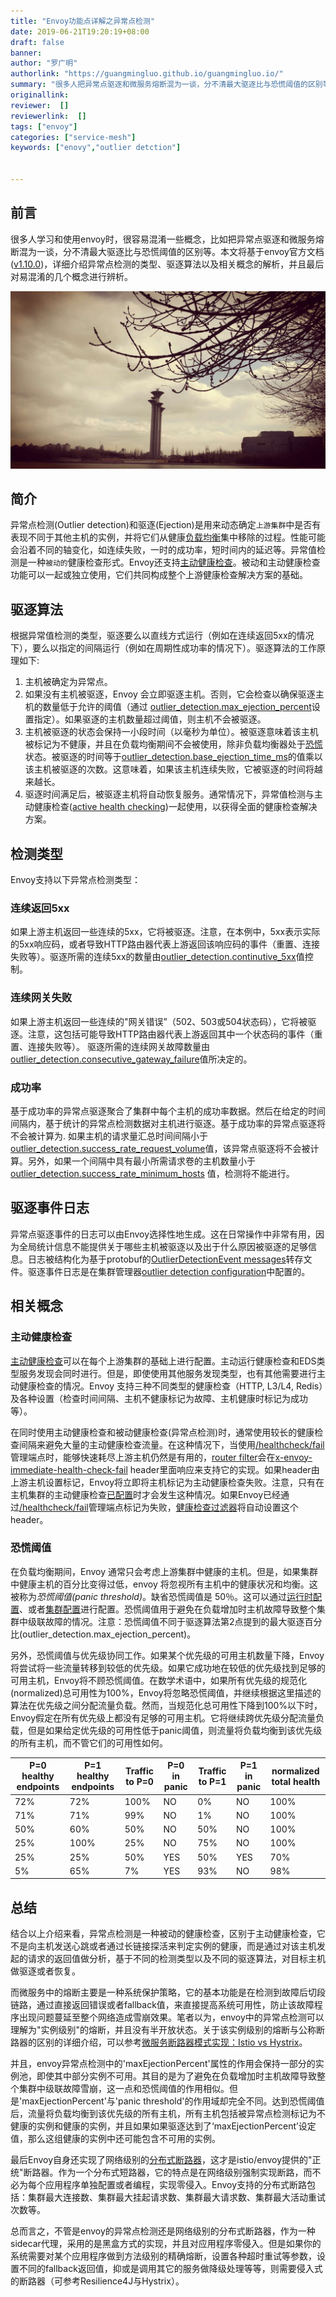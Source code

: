```yaml
---
title: "Envoy功能点详解之异常点检测"
date: 2019-06-21T19:20:19+08:00
draft: false
banner: 
author: "罗广明"
authorlink: "https://guangmingluo.github.io/guangmingluo.io/"
summary: "很多人把异常点驱逐和微服务熔断混为一谈，分不清最大驱逐比与恐慌阈值的区别等。本文将基于envoy官方文档(v1.10.0)，详细介绍异常点检测的类型、驱逐算法以及相关概念的解析。"
originallink: 
reviewer:  []
reviewerlink:  []
tags: ["envoy"]
categories: ["service-mesh"]
keywords: ["enovy","outlier detction"]


---
```


## 前言

很多人学习和使用envoy时，很容易混淆一些概念，比如把异常点驱逐和微服务熔断混为一谈，分不清最大驱逐比与恐慌阈值的区别等。本文将基于envoy官方文档([v1.10.0](https://www.envoyproxy.io/docs/envoy/v1.10.0/))，详细介绍异常点检测的类型、驱逐算法以及相关概念的解析，并且最后对易混淆的几个概念进行辨析。

![luoguangming-aoseng](luoguangming-aoseng.jpeg)

## 简介

异常点检测(Outlier detection)和驱逐(Ejection)是用来动态确定`上游集群`中是否有表现不同于其他主机的实例，并将它们从健康[负载均衡](https://www.envoyproxy.io/docs/envoy/v1.10.0/intro/arch_overview/load_balancing/overview#arch-overview-load-balancing)集中移除的过程。性能可能会沿着不同的轴变化，如连续失败，一时的成功率，短时间内的延迟等。异常值检测是一种`被动的`健康检查形式。Envoy还支持[主动健康检查](https://www.envoyproxy.io/docs/envoy/v1.10.0/intro/arch_overview/health_checking#arch-overview-health-checking)。被动和主动健康检查功能可以一起或独立使用，它们共同构成整个上游健康检查解决方案的基础。

## 驱逐算法

根据异常值检测的类型，驱逐要么以直线方式运行（例如在连续返回5xx的情况下），要么以指定的间隔运行（例如在周期性成功率的情况下）。驱逐算法的工作原理如下:

1. 主机被确定为异常点。
2. 如果没有主机被驱逐，Envoy 会立即驱逐主机。否则，它会检查以确保驱逐主机的数量低于允许的阈值（通过 [outlier_detection.max_ejection_percent](https://www.envoyproxy.io/docs/envoy/v1.10.0/api-v2/api/v2/cluster/outlier_detection.proto#envoy-api-field-cluster-outlierdetection-max-ejection-percent)设置指定）。如果驱逐的主机数量超过阈值，则主机不会被驱逐。
3. 主机被驱逐的状态会保持一小段时间（以毫秒为单位）。被驱逐意味着该主机被标记为不健康，并且在负载均衡期间不会被使用，除非负载均衡器处于[恐慌](https://www.envoyproxy.io/docs/envoy/v1.10.0/intro/arch_overview/load_balancing/panic_threshold#arch-overview-load-balancing-panic-threshold)状态。被驱逐的时间等于[outlier_detection.base_ejection_time_ms](https://www.envoyproxy.io/docs/envoy/v1.10.0/api-v2/api/v2/cluster/outlier_detection.proto#envoy-api-field-cluster-outlierdetection-base-ejection-time)的值乘以该主机被驱逐的次数。这意味着，如果该主机连续失败，它被驱逐的时间将越来越长。
4. 驱逐时间满足后，被驱逐主机将自动恢复服务。通常情况下，异常值检测与主动健康检查([active health checking](https://www.envoyproxy.io/docs/envoy/v1.10.0/intro/arch_overview/health_checking#arch-overview-health-checking))一起使用，以获得全面的健康检查解决方案。

## 检测类型

Envoy支持以下异常点检测类型：

### 连续返回5xx

如果上游主机返回一些连续的5xx，它将被驱逐。注意，在本例中，5xx表示实际的5xx响应码，或者导致HTTP路由器代表上游返回该响应码的事件（重置、连接失败等）。驱逐所需的连续5xx的数量由[outlier_detection.continutive_5xx](https://www.envoyproxy.io/docs/envoy/v1.10.0/api-v2/api/v2/cluster/outlier_detection.proto#envoy-api-field-cluster-outlierdetection-consecutive-5xx)值控制。

### 连续网关失败

如果上游主机返回一些连续的"网关错误”（502、503或504状态码），它将被驱逐。注意，这包括可能导致HTTP路由器代表上游返回其中一个状态码的事件（重置、连接失败等）。 驱逐所需的连续网关故障数量由[outlier_detection.consecutive_gateway_failure](https://www.envoyproxy.io/docs/envoy/v1.10.0/api-v2/api/v2/cluster/outlier_detection.proto#envoy-api-field-cluster-outlierdetection-consecutive-gateway-failure)值所决定的。

### 成功率

基于成功率的异常点驱逐聚合了集群中每个主机的成功率数据。然后在给定的时间间隔内，基于统计的异常点检测数据对主机进行驱逐。基于成功率的异常点驱逐将不会被计算为. 如果主机的请求量汇总时间间隔小于[outlier_detection.success_rate_request_volume](https://www.envoyproxy.io/docs/envoy/v1.10.0/api-v2/api/v2/cluster/outlier_detection.proto#envoy-api-field-cluster-outlierdetection-success-rate-request-volume)值，该异常点驱逐将不会被计算。另外，如果一个间隔中具有最小所需请求卷的主机数量小于[outlier_detection.success_rate_minimum_hosts](https://www.envoyproxy.io/docs/envoy/v1.10.0/api-v2/api/v2/cluster/outlier_detection.proto#envoy-api-field-cluster-outlierdetection-success-rate-minimum-hosts) 值，检测将不能进行。

## 驱逐事件日志

异常点驱逐事件的日志可以由Envoy选择性地生成。这在日常操作中非常有用，因为全局统计信息不能提供关于哪些主机被驱逐以及出于什么原因被驱逐的足够信息。日志被结构化为基于protobuf的[OutlierDetectionEvent messages](https://www.envoyproxy.io/docs/envoy/v1.10.0/api-v2/data/cluster/v2alpha/outlier_detection_event.proto#envoy-api-msg-data-cluster-v2alpha-outlierdetectionevent)转存文件。驱逐事件日志是在集群管理器[outlier detection configuration](https://www.envoyproxy.io/docs/envoy/v1.10.0/api-v2/config/bootstrap/v2/bootstrap.proto#envoy-api-field-config-bootstrap-v2-clustermanager-outlier-detection)中配置的。

## 相关概念

### 主动健康检查

[主动健康检查](https://www.envoyproxy.io/docs/envoy/v1.10.0/intro/arch_overview/health_checking)可以在每个上游集群的基础上进行配置。主动运行健康检查和EDS类型服务发现会同时进行。但是，即使使用其他服务发现类型，也有其他需要进行主动健康检查的情况。Envoy 支持三种不同类型的健康检查（HTTP,  L3/L4, Redis）及各种设置（检查时间间隔、主机不健康标记为故障、主机健康时标记为成功等）。

在同时使用主动健康检查和被动健康检查(异常点检测)时，通常使用较长的健康检查间隔来避免大量的主动健康检查流量。在这种情况下，当使用[/healthcheck/fail](https://www.envoyproxy.io/docs/envoy/v1.10.0/operations/admin#operations-admin-interface-healthcheck-fail)管理端点时，能够快速耗尽上游主机仍然是有用的，[router filter](https://www.envoyproxy.io/docs/envoy/v1.10.0/configuration/http_filters/router_filter#config-http-filters-router)会在[x-envoy-immediate-health-check-fail](https://www.envoyproxy.io/docs/envoy/v1.10.0/configuration/http_filters/router_filter#config-http-filters-router-x-envoy-immediate-health-check-fail) header里面响应来支持它的实现。如果header由上游主机设置标记，Envoy将立即将主机标记为主动健康检查失败。注意，只有在主机集群的主动健康检查[已配置](https://www.envoyproxy.io/docs/envoy/v1.10.0/configuration/cluster_manager/cluster_hc#config-cluster-manager-cluster-hc)时才会发生这种情况。如果Envoy已经通过[/healthcheck/fail](https://www.envoyproxy.io/docs/envoy/v1.10.0/operations/admin#operations-admin-interface-healthcheck-fail)管理端点标记为失败，[健康检查过滤器](https://www.envoyproxy.io/docs/envoy/v1.10.0/configuration/http_filters/health_check_filter#config-http-filters-health-check)将自动设置这个header。

### 恐慌阈值

在负载均衡期间，Envoy 通常只会考虑上游集群中健康的主机。但是，如果集群中健康主机的百分比变得过低，envoy 将忽视所有主机中的健康状况和均衡。这被称为*恐慌阈值(panic threshold)*。缺省恐慌阈值是 50％。这可以通过[运行时配置](https://www.envoyproxy.io/docs/envoy/v1.10.0/configuration/cluster_manager/cluster_runtime#config-cluster-manager-cluster-runtime)、或者[集群配置](https://www.envoyproxy.io/docs/envoy/latest/api-v2/api/v2/cds.proto#envoy-api-field-cluster-commonlbconfig-healthy-panic-threshold)进行配置。恐慌阈值用于避免在负载增加时主机故障导致整个集群中级联故障的情况。注意：恐慌阈值不同于驱逐算法第2点提到的最大驱逐百分比(outlier_detection.max_ejection_percent)。

另外，恐慌阈值与优先级协同工作。如果某个优先级的可用主机数量下降，Envoy将尝试将一些流量转移到较低的优先级。如果它成功地在较低的优先级找到足够的可用主机，Envoy将不顾恐慌阈值。在数学术语中，如果所有优先级的规范化(normalized)总可用性为100%，Envoy将忽略恐慌阈值，并继续根据这里描述的算法在优先级之间分配流量负载。然而，当规范化总可用性下降到100%以下时，Envoy假定在所有优先级上都没有足够的可用主机。它将继续跨优先级分配流量负载，但是如果给定优先级的可用性低于panic阈值，则流量将负载均衡到该优先级的所有主机，而不管它们的可用性如何。

| P=0 healthy endpoints | P=1 healthy endpoints | Traffic to P=0 | P=0 in panic | Traffic to P=1 | P=1 in panic | normalized total health |
| --------------------- | --------------------- | -------------- | ------------ | -------------- | ------------ | ----------------------- |
| 72%                   | 72%                   | 100%           | NO           | 0%             | NO           | 100%                    |
| 71%                   | 71%                   | 99%            | NO           | 1%             | NO           | 100%                    |
| 50%                   | 60%                   | 50%            | NO           | 50%            | NO           | 100%                    |
| 25%                   | 100%                  | 25%            | NO           | 75%            | NO           | 100%                    |
| 25%                   | 25%                   | 50%            | YES          | 50%            | YES          | 70%                     |
| 5%                    | 65%                   | 7%             | YES          | 93%            | NO           | 98%                     |

## 总结

结合以上介绍来看，异常点检测是一种被动的健康检查，区别于主动健康检查，它不是向主机发送心跳或者通过长链接探活来判定实例的健康，而是通过对该主机发起的请求的返回值做分析，基于不同的检测类型以及不同的驱逐算法，对目标主机做驱逐或者恢复。

而微服务中的熔断主要是一种系统保护策略，它的基本功能是在检测到故障后切段链路，通过直接返回错误或者fallback值，来直接提高系统可用性，防止该故障程序出现问题蔓延至整个网络造成雪崩效果。笔者以为，envoy中的异常点检测可以理解为"实例级别"的熔断，并且没有半开放状态。关于该实例级别的熔断与公称断路器的区别的详细介绍，可以参考[微服务断路器模式实现：Istio vs Hystrix](http://www.servicemesher.com/blog/istio-vs-hystrix-circuit-breaker/)。

并且，envoy异常点检测中的'maxEjectionPercent'属性的作用会保持一部分的实例池，即使其中部分实例不可用。其目的是为了避免在负载增加时主机故障导致整个集群中级联故障雪崩，这一点和恐慌阈值的作用相似。但是'maxEjectionPercent'与'panic threshold'的作用域却完全不同。达到恐慌阈值后，流量将负载均衡到该优先级的所有主机，所有主机包括被异常点检测标记为不健康的实例和健康的实例，并且如果如果驱逐达到了‘maxEjectionPercent’设定值，那么这组健康的实例中还可能包含不可用的实例。

最后Envoy自身还实现了网络级别的[分布式断路器](https://www.envoyproxy.io/docs/envoy/v1.10.0/intro/arch_overview/circuit_breaking)，这才是istio/envoy提供的"正统"断路器。作为一个分布式短路器，它的特点是在网络级别强制实现断路，而不必为每个应用程序单独配置或者编程，实现零侵入。Envoy支持的分布式断路包括：集群最大连接数、集群最大挂起请求数、集群最大请求数、集群最大活动重试次数等。

总而言之，不管是envoy的异常点检测还是网络级别的分布式断路器，作为一种sidecar代理，采用的是黑盒方式的实现，并且对应用程序零侵入。但是如果你的系统需要对某个应用程序做到方法级别的精确熔断，设置各种超时重试等参数，设置不同的fallback返回值，抑或是调用其它的服务做降级处理等等，则需要侵入式的断路器（可参考Resilience4J与Hystrix）。
